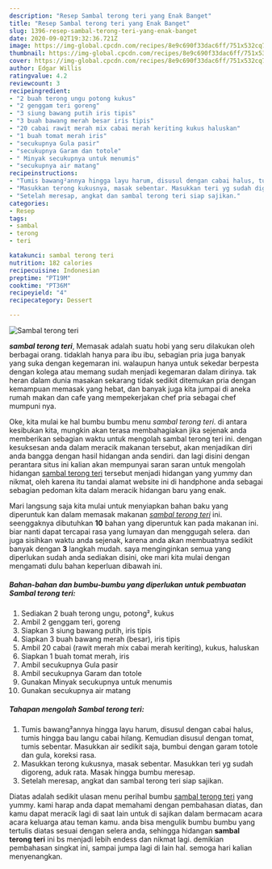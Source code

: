 ```yaml
---
description: "Resep Sambal terong teri yang Enak Banget"
title: "Resep Sambal terong teri yang Enak Banget"
slug: 1396-resep-sambal-terong-teri-yang-enak-banget
date: 2020-09-02T19:32:36.721Z
image: https://img-global.cpcdn.com/recipes/8e9c690f33dac6ff/751x532cq70/sambal-terong-teri-foto-resep-utama.jpg
thumbnail: https://img-global.cpcdn.com/recipes/8e9c690f33dac6ff/751x532cq70/sambal-terong-teri-foto-resep-utama.jpg
cover: https://img-global.cpcdn.com/recipes/8e9c690f33dac6ff/751x532cq70/sambal-terong-teri-foto-resep-utama.jpg
author: Edgar Willis
ratingvalue: 4.2
reviewcount: 3
recipeingredient:
- "2 buah terong ungu potong kukus"
- "2 genggam teri goreng"
- "3 siung bawang putih iris tipis"
- "3 buah bawang merah besar iris tipis"
- "20 cabai rawit merah mix cabai merah keriting kukus haluskan"
- "1 buah tomat merah iris"
- "secukupnya Gula pasir"
- "secukupnya Garam dan totole"
- " Minyak secukupnya untuk menumis"
- "secukupnya air matang"
recipeinstructions:
- "Tumis bawang²annya hingga layu harum, disusul dengan cabai halus, tumis hingga bau langu cabai hilang. Kemudian disusul dengan tomat, tumis sebentar. Masukkan air sedikit saja, bumbui dengan garam totole dan gula, koreksi rasa."
- "Masukkan terong kukusnya, masak sebentar. Masukkan teri yg sudah digoreng, aduk rata. Masak hingga bumbu meresap."
- "Setelah meresap, angkat dan sambal terong teri siap sajikan."
categories:
- Resep
tags:
- sambal
- terong
- teri

katakunci: sambal terong teri 
nutrition: 182 calories
recipecuisine: Indonesian
preptime: "PT19M"
cooktime: "PT36M"
recipeyield: "4"
recipecategory: Dessert

---
```



![Sambal terong teri](https://img-global.cpcdn.com/recipes/8e9c690f33dac6ff/751x532cq70/sambal-terong-teri-foto-resep-utama.jpg)

<b><i>sambal terong teri</i></b>, Memasak adalah suatu hobi yang seru dilakukan oleh berbagai orang. tidaklah hanya para ibu ibu, sebagian pria juga banyak yang suka dengan kegemaran ini. walaupun hanya untuk sekedar berpesta dengan kolega atau memang sudah menjadi kegemaran dalam dirinya. tak heran dalam dunia masakan sekarang tidak sedikit ditemukan pria dengan kemampuan memasak yang hebat, dan banyak juga kita jumpai di aneka rumah makan dan cafe yang mempekerjakan chef pria sebagai chef mumpuni nya.



Oke, kita mulai ke hal bumbu bumbu menu <i>sambal terong teri</i>. di antara kesibukan kita, mungkin akan terasa membahagiakan jika sejenak anda memberikan sebagian waktu untuk mengolah sambal terong teri ini. dengan kesuksesan anda dalam meracik makanan tersebut, akan menjadikan diri anda bangga dengan hasil hidangan anda sendiri. dan lagi disini dengan perantara situs ini kalian akan mempunyai saran saran untuk mengolah hidangan <u>sambal terong teri</u> tersebut menjadi hidangan yang yummy dan nikmat, oleh karena itu tandai alamat website ini di handphone anda sebagai sebagian pedoman kita dalam meracik hidangan baru yang enak.


Mari langsung saja kita mulai untuk menyiapkan bahan baku yang diperuntuk kan dalam memasak makanan <u><i>sambal terong teri</i></u> ini. seenggaknya dibutuhkan <b>10</b> bahan yang diperuntuk kan pada makanan ini. biar nanti dapat tercapai rasa yang lumayan dan menggugah selera. dan juga sisihkan waktu anda sejenak, karena anda akan membuatnya sedikit banyak dengan <b>3</b> langkah mudah. saya menginginkan semua yang diperlukan sudah anda sediakan disini, oke mari kita mulai dengan mengamati dulu bahan keperluan dibawah ini.

<!--inarticleads1-->

##### Bahan-bahan dan bumbu-bumbu yang diperlukan untuk pembuatan Sambal terong teri:

1. Sediakan 2 buah terong ungu, potong², kukus
1. Ambil 2 genggam teri, goreng
1. Siapkan 3 siung bawang putih, iris tipis
1. Siapkan 3 buah bawang merah (besar), iris tipis
1. Ambil 20 cabai (rawit merah mix cabai merah keriting), kukus, haluskan
1. Siapkan 1 buah tomat merah, iris
1. Ambil secukupnya Gula pasir
1. Ambil secukupnya Garam dan totole
1. Gunakan  Minyak secukupnya untuk menumis
1. Gunakan secukupnya air matang




<!--inarticleads2-->

##### Tahapan mengolah Sambal terong teri:

1. Tumis bawang²annya hingga layu harum, disusul dengan cabai halus, tumis hingga bau langu cabai hilang. Kemudian disusul dengan tomat, tumis sebentar. Masukkan air sedikit saja, bumbui dengan garam totole dan gula, koreksi rasa.
1. Masukkan terong kukusnya, masak sebentar. Masukkan teri yg sudah digoreng, aduk rata. Masak hingga bumbu meresap.
1. Setelah meresap, angkat dan sambal terong teri siap sajikan.




Diatas adalah sedikit ulasan menu perihal bumbu <u>sambal terong teri</u> yang yummy. kami harap anda dapat memahami dengan pembahasan diatas, dan kamu dapat meracik lagi di saat lain untuk di sajikan dalam bermacam acara acara keluarga atau teman kamu. anda bisa mengulik bumbu bumbu yang tertulis diatas sesuai dengan selera anda, sehingga hidangan <b>sambal terong teri</b> ini bs menjadi lebih endess dan nikmat lagi. demikian pembahasan singkat ini, sampai jumpa lagi di lain hal. semoga hari kalian menyenangkan.
